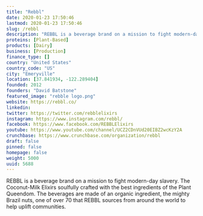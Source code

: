 ```yaml
---
title: "Rebbl"
date: 2020-01-23 17:50:46
lastmod: 2020-01-23 17:50:46
slug: /rebbl
description: "REBBL is a beverage brand on a mission to fight modern-day slavery. The Coconut-Milk Elixirs soulfully crafted with the best ingredients of the Plant Queendom. The beverages are made of an organic ingredient, the mighty Brazil nuts, one of over 70 that REBBL sources from around the world to help uplift communities."
proteins: [Plant-Based]
products: [Dairy]
business: [Production]
finance_type: []
country: "United States"
country_code: "US"
city: "Emeryville"
location: [37.841934, -122.289404]
founded: 2012
founders: "David Batstone"
featured_image: "rebble logo.png"
website: https://rebbl.co/
linkedin: 
twitter: https://twitter.com/rebblelixirs
instagram: https://www.instagram.com/rebbl/
facebook: https://www.facebook.com/REBBLElixirs
youtube: https://www.youtube.com/channel/UCZ2CDnVUd20EIBZ2wcKzY2A
crunchbase: https://www.crunchbase.com/organization/rebbl
draft: false
pinned: false
homepage: false
weight: 5000
uuid: 5688
---
```

REBBL is a beverage brand on a mission to fight modern-day slavery. The Coconut-Milk Elixirs soulfully crafted with the best ingredients of the Plant Queendom. The beverages are made of an organic ingredient, the mighty Brazil nuts, one of over 70 that REBBL sources from around the world to help uplift communities.
